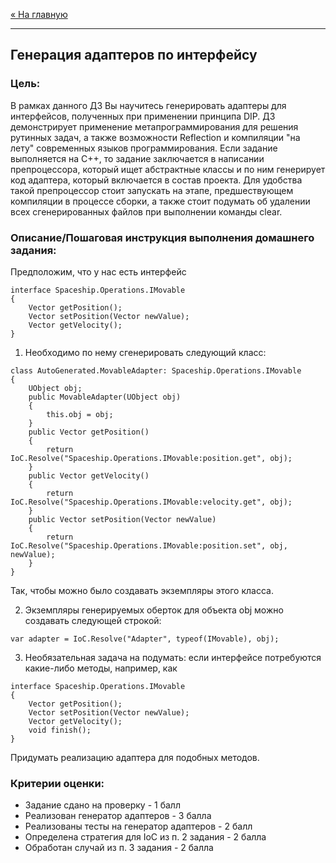 [« На главную](../../README.md)

---

## Генерация адаптеров по интерфейсу

### Цель:
В рамках данного ДЗ Вы научитесь генерировать адаптеры для интерфейсов, полученных при применении принципа DIP.
ДЗ демонстрирует применение метапрограммирования для решения рутинных задач, а также возможности Reflection и компиляции "на лету" современных языков программирования.
Если задание выполняется на C++, то задание заключается в написании препроцессора, который ищет абстрактные классы и по ним генерирует код адаптера, который включается в состав проекта.
Для удобства такой препроцессор стоит запускать на этапе, предшествующем компиляции в процессе сборки, а также стоит подумать об удалении всех сгенерированных файлов при выполнении команды clear.

### Описание/Пошаговая инструкция выполнения домашнего задания:
Предположим, что у нас есть интерфейс
```
interface Spaceship.Operations.IMovable
{
    Vector getPosition();
    Vector setPosition(Vector newValue);
    Vector getVelocity();
}
```

1. Необходимо по нему сгенерировать следующий класс:
```
class AutoGenerated.MovableAdapter: Spaceship.Operations.IMovable
{
    UObject obj;
    public MovableAdapter(UObject obj)
    {
        this.obj = obj;
    }
    public Vector getPosition()
    {
        return IoC.Resolve("Spaceship.Operations.IMovable:position.get", obj);
    }
    public Vector getVelocity()
    {
        return IoC.Resolve("Spaceship.Operations.IMovable:velocity.get", obj);
    }
    public Vector setPosition(Vector newValue)
    {
        return IoC.Resolve("Spaceship.Operations.IMovable:position.set", obj, newValue);
    }
}
```
Так, чтобы можно было создавать экземпляры этого класса.

2. Экземпляры генерируемых оберток для объекта obj можно создавать следующей строкой:
```
var adapter = IoC.Resolve("Adapter", typeof(IMovable), obj);
```

3. Необязательная задача на подумать: если интерфейсе потребуются какие-либо методы, например, как
```
interface Spaceship.Operations.IMovable
{
    Vector getPosition();
    Vector setPosition(Vector newValue);
    Vector getVelocity();
    void finish();
}
```
Придумать реализацию адаптера для подобных методов.

### Критерии оценки:
- Задание сдано на проверку - 1 балл
- Реализован генератор адаптеров - 3 балла
- Реализованы тесты на генератор адаптеров - 2 балл
- Определена стратегия для IoC из п. 2 задания - 2 балла
- Обработан случай из п. 3 задания - 2 балла
